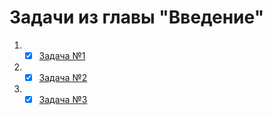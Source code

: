 # Задачи из главы "Введение"

1. -[x] [Задача №1](task1/README.md)
2. -[x] [Задача №2](task2/README.md)
3. -[x] [Задача №3](task3/README.md)